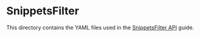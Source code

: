 # SnippetsFilter

This directory contains the YAML files used in the [SnippetsFilter API](https://docs.nginx.com/nginx-gateway-fabric/how-to/traffic-management/snippets/) guide.
